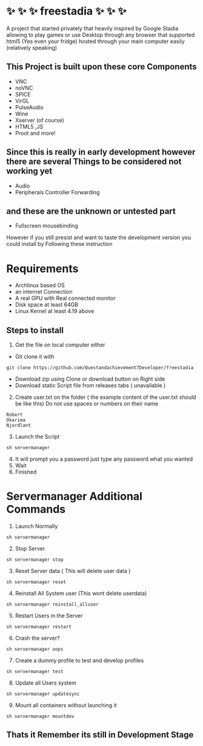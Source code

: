 # :sparkles: :sparkles: :sparkles: freestadia :sparkles: :sparkles: :sparkles:
A project that started privately that heavily inspired by Google Stadia allowing to play games or use Desktop through any browser that supported html5 (Yes even your fridge) hosted through your main computer easily (relatively speaking) 
## This Project is built upon these core Components
- VNC
- noVNC
- SPICE
- VirGL
- PulseAudio
- Wine
- Xserver (of course)
- HTML5 ,JS
- Proot and more!
## Since this is really in early development however there are several Things to be considered not working yet
- Audio
- Peripherals Controller Forwarding
## and these are the unknown or untested part
- Fullscreen mousebinding

However if you still presist and want to taste the development version you could install by Following these instruction

# Requirements
- Archlinux based OS
- an internet Connection
- A real GPU with Real connected monitor
- Disk space at least 64GB
- Linux Kernel at least 4.19 above

## Steps to install
1. Get the file on local computer either
  * Git clone it with
```
git clone https://github.com/Questandachievement7Developer/freestadia
```
  * Download zip using Clone or download button on Right side
  * Download static Script file from releases tabs ( unavailable )
2. Create user.txt on the folder ( the example content of the user.txt should be like this) Do not use spaces or numbers on their name
```
Robert
Okarima
Njordlant
```
3. Launch the Script
```
sh servermanager
```
4. It will prompt you a password just type any password what you wanted
5. Wait
6. Finished

# Servermanager Additional Commands
1. Launch Normally
```
sh servermanager
```
2. Stop Server
```
sh servermanager stop
```
3. Reset Server data ( This will delete user data )
```
sh servermanager reset
```
4. Reinstall All System user (This wont delete userdata)
```
sh servermanager reinstall_alluser
```
5. Restart Users in the Server
```
sh servermanager restart
```
6. Crash the server?
```
sh servermanager oops
```
7. Create a dummy profile to test and develop profiles
```
sh servermanager test
```
8. Update all Users system
```
sh servermanager updatesync
```
9. Mount all containers without launching it
```
sh servermanager mountdev
```
## Thats it Remember its still in Development Stage
